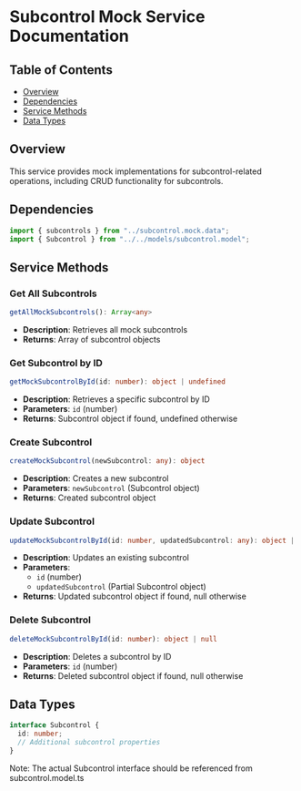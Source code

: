 # Subcontrol Mock Service Documentation

## Table of Contents

- [Overview](#overview)
- [Dependencies](#dependencies)
- [Service Methods](#service-methods)
- [Data Types](#data-types)

## Overview

This service provides mock implementations for subcontrol-related operations, including CRUD functionality for subcontrols.

## Dependencies

```typescript
import { subcontrols } from "../subcontrol.mock.data";
import { Subcontrol } from "../../models/subcontrol.model";
```

## Service Methods

### Get All Subcontrols

```typescript
getAllMockSubcontrols(): Array<any>
```

- **Description**: Retrieves all mock subcontrols
- **Returns**: Array of subcontrol objects

### Get Subcontrol by ID

```typescript
getMockSubcontrolById(id: number): object | undefined
```

- **Description**: Retrieves a specific subcontrol by ID
- **Parameters**: `id` (number)
- **Returns**: Subcontrol object if found, undefined otherwise

### Create Subcontrol

```typescript
createMockSubcontrol(newSubcontrol: any): object
```

- **Description**: Creates a new subcontrol
- **Parameters**: `newSubcontrol` (Subcontrol object)
- **Returns**: Created subcontrol object

### Update Subcontrol

```typescript
updateMockSubcontrolById(id: number, updatedSubcontrol: any): object | null
```

- **Description**: Updates an existing subcontrol
- **Parameters**:
  - `id` (number)
  - `updatedSubcontrol` (Partial Subcontrol object)
- **Returns**: Updated subcontrol object if found, null otherwise

### Delete Subcontrol

```typescript
deleteMockSubcontrolById(id: number): object | null
```

- **Description**: Deletes a subcontrol by ID
- **Parameters**: `id` (number)
- **Returns**: Deleted subcontrol object if found, null otherwise

## Data Types

```typescript
interface Subcontrol {
  id: number;
  // Additional subcontrol properties
}
```

Note: The actual Subcontrol interface should be referenced from subcontrol.model.ts
